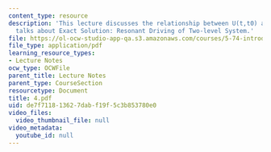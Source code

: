 ```yaml
---
content_type: resource
description: 'This lecture discusses the relationship between U(t,t0) and cn(t) and
  talks about Exact Solution: Resonant Driving of Two-level System.'
file: https://ol-ocw-studio-app-qa.s3.amazonaws.com/courses/5-74-introductory-quantum-mechanics-ii-spring-2004/de7f711813627dabf19f5c3b853780e0_4.pdf
file_type: application/pdf
learning_resource_types:
- Lecture Notes
ocw_type: OCWFile
parent_title: Lecture Notes
parent_type: CourseSection
resourcetype: Document
title: 4.pdf
uid: de7f7118-1362-7dab-f19f-5c3b853780e0
video_files:
  video_thumbnail_file: null
video_metadata:
  youtube_id: null
---
```

